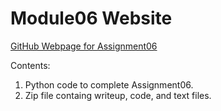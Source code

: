 # Module06 Website

[GitHub Webpage for Assignment06](https://github.com/RFear/IntroToProg-Python-Mod06)

Contents:
1) Python code to complete Assignment06.
2) Zip file containg writeup, code, and text files.
